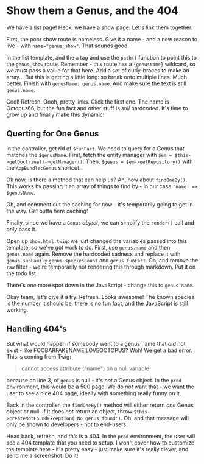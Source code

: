 # Show them a Genus, and the 404

We have a list page! Heck, we have a show page. Let's link them together.

First, the poor show route is nameless. Give it a name - and a new reason to live -
with `name="genus_show"`. That sounds good.

In the list template, and the `a` tag and use the `path()` function to point this
to the `genus_show` route. Remember - this route has a `{genusName}` wildcard, so
we *must* pass a value for that here. Add a set of curly-braces to make an array...
But this is getting a little long: so break onto multiple lines. Much better. Finish
with `genusName: genus.name`. And make sure the text is still `genus.name`.

Cool! Refresh. Oooh, pretty links. Click the first one. The name is Octopus66, but
the fun fact and other stuff is *still* hardcoded. It's time to grow up and finally
make this dynamic!

## Querting for One Genus

In the controller, get rid of `$funFact`. We need to query for a Genus that matches
the `$genusName`. First, fetch the entity manager with `$em = $this->getDoctrine()->getManager()`.
Then, `$genus = $em->getRepository()` with the `AppBundle:Genus` shortcut.

Ok now, is there a method that can help us? Ah, how about `findOneBy()`. This
works by passing it an array of things to find by - in our case `'name' => $genusName`.

Oh, and comment out the caching for now - it's temporarily going to get in the way.
Get outta here caching!

Finally, since we have a `Genus` *object*, we can simplify the `render()` call and
*only* pass it.

Open up `show.html.twig`: we just changed the variables passed into this template,
so we've got work to do. First, use `genus.name` and then `genus.name` again. Remove
the hardcoded sadness and replace it with `genus.subFamily` `genus.speciesCount`
and `genus.funFact`. Oh, and remove the `raw` filter - we're temporarily not rendering
this through markdown. Put it on the todo list.

There's *one* more spot down in the JavaScript - change this to `genus.name`.

Okay team, let's give it a try. Refresh. Looks awesome! The known species is the
number it should be, there is no fun fact, and the JavaScript is still working.

## Handling 404's

But what would happen if somebody went to a genus name that *did* not exist - like
FOOBARFAKENAMEILOVEOCTOPUS? Woh! We get a bad error. This is coming from Twig:

> cannot access attribute ("name") on a null variable

because on line 3, of `genus` is null - it's *not* a Genus object. In the `prod`
environment, this would be a 500 page. We do *not* want that - we want the user
to see a nice 404 page, ideally with something really funny on it.

Back in the controller, the `findOneBy()` method will either return *one* Genus object
or null. If it does *not* return an object, throw 
`$this->createNotFoundException('No genus found')`. Oh, and that message will only
be shown to developers - not to end-users.

Head back, refresh, and *this* is a 404. In the `prod` environment, the user
will see a 404 template that you need to setup. I won't cover how to customize the
template here - it's pretty easy - just make sure it's really clever, and send me
a screenshot. Do it!
